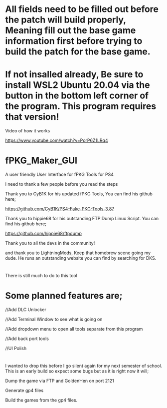 # All fields need to be filled out before the patch will build properly, Meaning fill out the base game information first before trying to build the patch for the base game.

# If not insalled already, Be sure to install WSL2 Ubuntu 20.04 via the button in the bottom left corner of the program. This program requires that version!

Video of how it works

https://www.youtube.com/watch?v=PorP6Z1LRq4

# fPKG_Maker_GUI
A user friendly User Interface for fPKG Tools for PS4

I need to thank a few people before you read the steps

Thank you to CyB1K for his updated fPKG Tools, You can find his github here;

https://github.com/CyB1K/PS4-Fake-PKG-Tools-3.87

Thank you to hippie68 for his outstanding FTP Dump Linux Script. You can find his github here;

https://github.com/hippie68/ftpdump

Thank you to all the devs in the community!

and thank you to LightningMods, Keep that homebrew scene going my dude. He runs an outstanding website you can find by searching for DKS.

# ####################################

There is still much to do to this tool

# Some planned features are;

//Add DLC Unlocker

//Add Terminal Window to see what is going on

//Add dropdown menu to open all tools separate from this program

//Add back port tools

//UI Polish

# ####################################



I wanted to drop this before I go silent again for my next semester of school. This is an early build so expect some bugs but as it is right now it will;

Dump the game via FTP and GoldenHen on port 2121

Generate gp4 files 

Build the games from the gp4 files.

